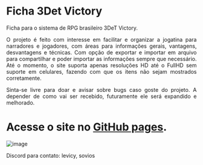# Ficha 3Det Victory
Ficha para o sistema de RPG brasileiro 3DeT Victory.

<p align="justify"> O projeto é feito com interesse em facilitar e organizar a jogatina para narradores e jogadores, com áreas para informações gerais, vantagens, desvantagens e técnicas. Com opção de exportar e importar em arquivo para compartilhar e poder importar as informações sempre que necessário. Até o momento, o site suporta apenas resoluções HD até o FullHD sem suporte em celulares, fazendo com que os itens não sejam mostrados corretamente.</p>

<p align="justify">Sinta-se livre para doar e avisar sobre bugs caso goste do projeto. A depender de como vai ser recebido, futuramente ele será expandido e melhorado.</p>

# Acesse o site no [GitHub pages](https://levi-cyr.github.io/Ficha-3Det-Victory/).

![image](https://github.com/user-attachments/assets/4b475cc3-7dc0-4bac-8295-2a200d133787)


Discord para contato: levicy, sovios
